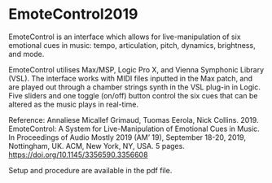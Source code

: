 # EmoteControl2019

EmoteControl is an interface which allows for live-manipulation of six emotional cues in music: tempo, articulation, pitch, dynamics, brightness, and mode.

EmoteControl utilises Max/MSP, Logic Pro X, and Vienna Symphonic Library (VSL). The interface works with MIDI files inputted in the Max patch, and are played out through a chamber strings synth in the VSL plug-in in Logic. Five sliders and one toggle (on/off) button control the six cues that can be altered as the music plays in real-time. 

Reference: 
Annaliese Micallef Grimaud, Tuomas Eerola, Nick Collins. 2019. EmoteControl: A System for Live-Manipulation of Emotional Cues in Music. In Proceedings of Audio Mostly 2019 (AM’ 19), September 18-20, 2019, Nottingham, UK. ACM, New York, NY, USA. 5 pages. https://doi.org/10.1145/3356590.3356608  

Setup and procedure are available in the pdf file. 
